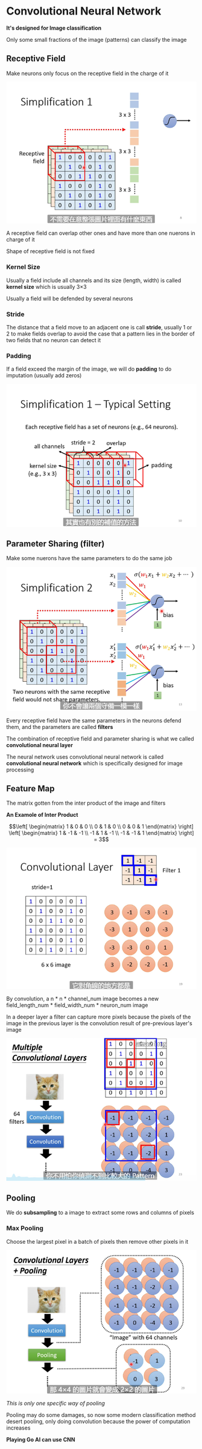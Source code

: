 # Convolutional Neural Network

**It's designed for Image classification**

Only some small fractions of the image (patterns) can classify the image

## Receptive Field

Make neurons only focus on the receptive field in the charge of it

![Carol](field.png)

A receptive field can overlap other ones and have more than one nuerons in charge of it

Shape of receptive field is not fixed

### Kernel Size

Usually a field include all channels and its size (length, width) is called **kernel size** which is usually 3$\times$3

Usually a field will be defended by several neurons

### Stride

The distance that a field move to an adjacent one is call **stride**, usually 1 or 2 to make fields overlap to avoid the case that a pattern lies in the border of two fields that no neuron can detect it

### Padding

If a field exceed the margin of the image, we will do **padding** to do imputation (usually add zeros)

![Carol](Padding.png)

## Parameter Sharing (filter)

Make some nuerons have the same parameters to do the same job

![Carol](Sharing.png)


Every receptive field have the same parameters in the neurons defend them, and the parameters are called **filters**

The combination of receptive field and parameter sharing is what we called **convolutional neural layer**

The neural network uses convolutional neural network is called **convolutional neural network** which is specifically designed for image processing

## Feature Map

The matrix gotten from the inter product of the image and filters

**An Examole of Inter Product**

$$\left[ \begin{matrix} 1 & 0 & 0 \\ 0 & 1 & 0 \\ 0 & 0 & 1 \end{matrix} \right] \left[ \begin{matrix} 1 & -1 & -1 \\ -1 & 1 & -1 \\ -1 & -1 & 1 \end{matrix} \right] = 3$$

![Carol](Filter.png)

By convolution, a n * n * channel_num image becomes a new field_length_num * field_width_num * neuron_num image

In a deeper layer a filter can capture more pixels because the pixels of the image in the previous layer is the convolution result of pre-previous layer's image

![Carol](Deeper.png)

## Pooling

We do **subsampling** to a image to extract some rows and columns of pixels

### Max Pooling

Choose the largest pixel in a batch of pixels then remove other pixels in it

![Carol](Pooling.png)

*This is only one specific way of pooling*

Pooling may do some damages, so now some modern classification method desert pooling, only doing convolution because the power of computation increases

**Playing Go AI can use CNN**